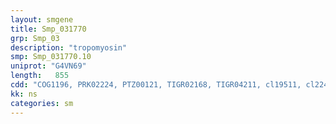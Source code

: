 ```yaml
---
layout: smgene
title: Smp_031770
grp: Smp_03
description: "tropomyosin"
smp: Smp_031770.10
uniprot: "G4VN69"
length:   855
cdd: "COG1196, PRK02224, PTZ00121, TIGR02168, TIGR04211, cl19511, cl22427, pfam00261, pfam04111, pfam10079, pfam12718"
kk: ns
categories: sm
---
```

